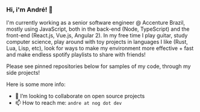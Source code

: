 ### Hi, i'm André! 👋

I'm currently working as a senior software engineer @ Accenture Brazil, mostly using JavaScript, both in the back-end (Node, TypeScript) and the front-end (React.js, Vue.js, Angular 2). In my free time I play guitar, study computer science, play around with toy projects in languages I like (Rust, Lua, Lisp, etc), look for ways to make my environment more effective + fast and make endless spotify playlists to share with friends!

Please see pinned repositories below for samples of my code, through my side projects!

Here is some more info:
- 👯 I’m looking to collaborate on open source projects
- 📫 How to reach me: `andre at nog dot dev`

